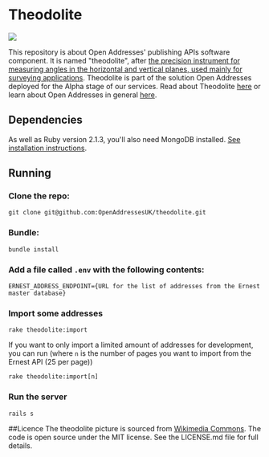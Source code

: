 Theodolite
==========

 ![](https://upload.wikimedia.org/wikipedia/commons/3/30/SovietTheodolite.jpg)

This repository is about Open Addresses' publishing APIs software component. It is named "theodolite", after [the precision instrument for measuring angles in the horizontal and vertical planes, used mainly for surveying applications](http://en.wikipedia.org/wiki/Theodolite). Theodolite is part of the solution Open Addresses deployed for the Alpha stage of our services. Read about Theodolite [here](http://openaddressesuk.org/docs) or learn about Open Addresses in general [here](http://openaddressesuk.org).

## Dependencies

As well as Ruby version 2.1.3, you'll also need MongoDB installed. [See installation instructions](http://docs.mongodb.org/manual/installation/).

## Running

### Clone the repo:

`git clone git@github.com:OpenAddressesUK/theodolite.git`

### Bundle:

`bundle install`

### Add a file called `.env` with the following contents:

```
ERNEST_ADDRESS_ENDPOINT={URL for the list of addresses from the Ernest master database}
```

### Import some addresses

`rake theodolite:import`

If you want to only import a limited amount of addresses for development, you can run (where `n` is the number of pages you want to import from the Ernest API (25 per page))

`rake theodolite:import[n]`

### Run the server

`rails s`

##Licence
The theodolite picture is sourced from [Wikimedia Commons](http://commons.wikimedia.org/wiki/File:SovietTheodolite.jpg). The code is open source under the MIT license. See the LICENSE.md file for full details.